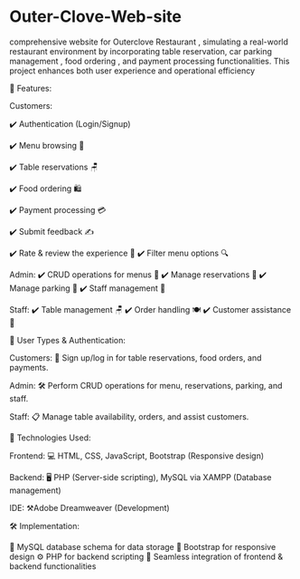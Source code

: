 # Outer-Clove-Web-site
comprehensive website for Outerclove Restaurant , simulating a real-world restaurant environment by incorporating table reservation, car parking management , food ordering , and payment processing functionalities. This project enhances both user experience and operational efficiency

🔑 Features:

Customers:

✔️ Authentication (Login/Signup)


✔️ Menu browsing 📜


✔️ Table reservations 🪑

✔️ Food ordering 🛍️

✔️ Payment processing 💳

✔️ Submit feedback ✍️

✔️ Rate & review the experience 🌟
✔️ Filter menu options 🔍

Admin:
✔️ CRUD operations for menus 📝
✔️ Manage reservations 📅
✔️ Manage parking 🚗
✔️ Staff management 👥

Staff:
✔️ Table management 🪑
✔️ Order handling 🍽️
✔️ Customer assistance 🤝


👥 User Types & Authentication:

Customers:
👤 Sign up/log in for table reservations, food orders, and payments.

Admin:
🛠️ Perform CRUD operations for menu, reservations, parking, and staff.

Staff:
📋 Manage table availability, orders, and assist customers.



🔧 Technologies Used:

Frontend:
💻 HTML, CSS, JavaScript, Bootstrap (Responsive design)

Backend:
🖥️ PHP (Server-side scripting), MySQL via XAMPP (Database management)

IDE:
 ⚒️Adobe Dreamweaver (Development)



🛠️ Implementation:

🔗 MySQL database schema for data storage
📱 Bootstrap for responsive design
⚙️ PHP for backend scripting
📡 Seamless integration of frontend & backend functionalities
